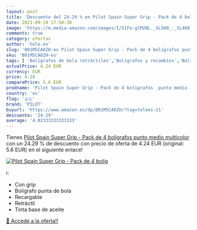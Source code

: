 ```yaml
---
layout: post
title: 'Descuento del 24.29 % en Pilot Spain Super Grip - Pack de 4 bolíg'
date: 2021-09-10 17:50:30
image: 'https://m.media-amazon.com/images/I/51Fe-glM2NL._SL500_._SL400_.jpg'
comments: true
category: ofertas
author: 'tole.es'
slug: 'B01M5CA0ZH-es Pilot Spain Super Grip - Pack de 4 bolígrafos punto medio...'
sku: 'B01M5CA0ZH-es'
tags: [ 'Bolígrafos de bola retráctiles','Bolígrafos y recambios','Bolígrafos, lápices y útiles de escritura','Oficina y papelería','bolígrafos','pilot', ]
actualPrice: 4.24 EUR
currency: EUR
price: 4.24
comparePrice: 5.6 EUR
prodname: 'Pilot Spain Super Grip - Pack de 4 bolígrafos  punto medio  multicolor'
country: 'es'
flag: '🇪🇸'
brand: 'PILOT'
buyurl: 'https://www.amazon.es/dp/B01M5CA0ZH/?tag=tolees-21'
descuento: '24.29'
average: '4.82333333333333'
---
```


Tienes [Pilot Spain Super Grip - Pack de 4 bolígrafos  punto medio  multicolor](https://www.amazon.es/dp/B01M5CA0ZH/?tag=tolees-21) con un 24.29 % de descuento con precio de oferta de 4.24 EUR (original: 5.6 EUR) en el siguiente enlace!

[![Pilot Spain Super Grip - Pack de 4 bolíg](https://m.media-amazon.com/images/I/51Fe-glM2NL._SL500_._SL400_.jpg)](https://www.amazon.es/dp/B01M5CA0ZH/?tag=tolees-21)

ℹ️:

- Con grip
- Bolígrafo punta de bola
- Recargable
- Retráctil
- Tinta base de aceite

[🛒 Accede a la oferta!!](https://www.amazon.es/dp/B01M5CA0ZH/?tag=tolees-21)
